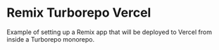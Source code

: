 # Remix Turborepo Vercel

Example of setting up a Remix app that will be deployed to Vercel from inside a Turborepo monorepo.
